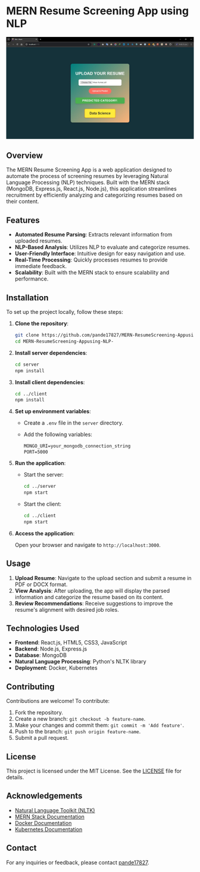 # MERN Resume Screening App using NLP

![App Screenshot](screenshsot.jpg)

## Overview

The MERN Resume Screening App is a web application designed to automate the process of screening resumes by leveraging Natural Language Processing (NLP) techniques. Built with the MERN stack (MongoDB, Express.js, React.js, Node.js), this application streamlines recruitment by efficiently analyzing and categorizing resumes based on their content.

## Features

- **Automated Resume Parsing**: Extracts relevant information from uploaded resumes.
- **NLP-Based Analysis**: Utilizes NLP to evaluate and categorize resumes.
- **User-Friendly Interface**: Intuitive design for easy navigation and use.
- **Real-Time Processing**: Quickly processes resumes to provide immediate feedback.
- **Scalability**: Built with the MERN stack to ensure scalability and performance.

## Installation

To set up the project locally, follow these steps:

1. **Clone the repository**:

   ```bash
   git clone https://github.com/pande17827/MERN-ResumeScreening-Appusing-NLP-.git
   cd MERN-ResumeScreening-Appusing-NLP-
   ```

2. **Install server dependencies**:

   ```bash
   cd server
   npm install
   ```

3. **Install client dependencies**:

   ```bash
   cd ../client
   npm install
   ```

4. **Set up environment variables**:

   - Create a `.env` file in the `server` directory.
   - Add the following variables:

     ```env
     MONGO_URI=your_mongodb_connection_string
     PORT=5000
     ```

5. **Run the application**:

   - Start the server:

     ```bash
     cd ../server
     npm start
     ```

   - Start the client:

     ```bash
     cd ../client
     npm start
     ```

6. **Access the application**:

   Open your browser and navigate to `http://localhost:3000`.

## Usage

1. **Upload Resume**: Navigate to the upload section and submit a resume in PDF or DOCX format.
2. **View Analysis**: After uploading, the app will display the parsed information and categorize the resume based on its content.
3. **Review Recommendations**: Receive suggestions to improve the resume's alignment with desired job roles.

## Technologies Used

- **Frontend**: React.js, HTML5, CSS3, JavaScript
- **Backend**: Node.js, Express.js
- **Database**: MongoDB
- **Natural Language Processing**: Python's NLTK library
- **Deployment**: Docker, Kubernetes

## Contributing

Contributions are welcome! To contribute:

1. Fork the repository.
2. Create a new branch: `git checkout -b feature-name`.
3. Make your changes and commit them: `git commit -m 'Add feature'`.
4. Push to the branch: `git push origin feature-name`.
5. Submit a pull request.

## License

This project is licensed under the MIT License. See the [LICENSE](https://github.com/pande17827/MERN-ResumeScreening-Appusing-NLP-/blob/main/LICENSE) file for details.

## Acknowledgements

- [Natural Language Toolkit (NLTK)](https://www.nltk.org/)
- [MERN Stack Documentation](https://www.mongodb.com/mern-stack)
- [Docker Documentation](https://docs.docker.com/)
- [Kubernetes Documentation](https://kubernetes.io/docs/home/)

## Contact

For any inquiries or feedback, please contact [pande17827](https://github.com/pande17827).

